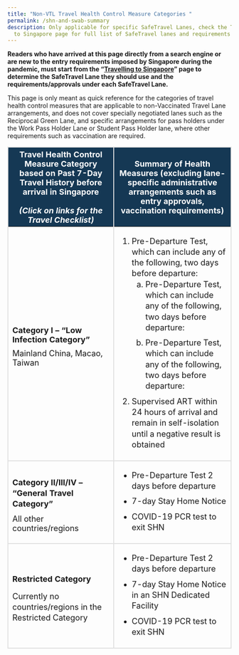 ```yaml
---
title: "Non-VTL Travel Health Control Measure Categories "
permalink: /shn-and-swab-summary
description: Only applicable for specific SafeTravel Lanes, check the Travelling
  to Singapore page for full list of SafeTravel lanes and requirements
---
```

<b>Readers who have arrived at this page directly from a search engine or are new to the entry requirements imposed by Singapore during the pandemic, must start from the “<a href="/arriving/overview" target="_blank">Travelling to Singapore</a>” page to determine the SafeTravel Lane they should use and the requirements/approvals under each SafeTravel Lane.</b>

This page is only meant as quick reference for the categories of travel health control measures that are applicable to non-Vaccinated Travel Lane arrangements, and does not cover specially negotiated lanes such as the Reciprocal Green Lane, and specific arrangements for pass holders under the Work Pass Holder Lane or Student  Pass Holder lane, where other requirements such as vaccination are required.

<table>
  <thead>
    <tr>
     <th style="margin-top:0px; margin-bottom:0px; font-size:18px;border-left:2px solid #E0E0E0;border-right:2px solid #E0E0E0;border-top:2px solid #E0E0E0; background-color:#153854; color:white;"><b>Travel Health Control Measure Category based on Past 7-Day Travel History before arrival in Singapore</b><br><br><i>(Click on links for the Travel Checklist)</i></th>
	    <th style="margin-top:0px; margin-bottom:0px; font-size:18px;border-right:2px solid #E0E0E0;border-top:2px solid #E0E0E0; background-color:#153854; color:white;"><b>Summary of Health Measures (excluding lane-specific administrative arrangements such as entry approvals, vaccination requirements)</b></th>
    </tr>
  </thead>
  <tbody>
	     <tr>
      <td style="margin-top:0px; margin-bottom:0px; font-size:18px;border-bottom:2px solid #E0E0E0;border-left:2px solid #E0E0E0;border-right:2px solid #E0E0E0;"><p style="margin-top:15px; margin-bottom:0px; font-size:18px; vertical-align:middle;"><b>Category I – “Low Infection Category”</b></p>
				<p style="margin-top:10px; margin-bottom:0px; font-size:18px; vertical-align:middle;">Mainland China, Macao, Taiwan</p>
</td>
      <td style="margin-top: 0px; margin-bottom:0px; font-size:18px;border-right:2px solid #E0E0E0; border-bottom:2px solid #E0E0E0;border-left:2px solid #E0E0E0;"><ol style="list-style-type:decimal; vertical-align: middle;"><li style="margin-top: 0px; margin-bottom:10px; font-size:18px; line-height: 1.35;">Pre-Departure Test, which can include any of the following, two days before departure:
				<ol style="list-style-type:lower-latin; vertical-align: middle;">
					<li style="margin-top: 0px; margin-bottom:10px; font-size:18px; line-height: 1.35;">Pre-Departure Test, which can include any of the following, two days before departure:</li>
					<li style="margin-top: 0px; margin-bottom:10px; font-size:18px; line-height: 1.35;">Pre-Departure Test, which can include any of the following, two days before departure:</li>
				</ol>
				</li>
<li style="margin-top: 0px; margin-bottom:10px; font-size:18px; line-height: 1.35;">Supervised ART within 24 hours of arrival and remain in self-isolation until a negative result is obtained</li>
				</ol>
				 </td>
    </tr>
		 <tr>
      <td style="margin-top:0px; margin-bottom:0px; font-size:18px;border-bottom:2px solid #E0E0E0;border-left:2px solid #E0E0E0;border-right:2px solid #E0E0E0;"><p style="margin-top:15px; margin-bottom:0px; font-size:18px; vertical-align:middle; line-height: 1.35;"><b>Category II/III/IV – “General Travel Category”</b></p>
<p style="margin-top:10px; margin-bottom:0px; font-size:18px; vertical-align:middle;">All other countries/regions</p></td>
      <td style="margin-top:0px; margin-bottom:0px; font-size:18px;border-right:2px solid #E0E0E0; border-bottom:2px solid #E0E0E0;border-left:2px solid #E0E0E0;"><ol style="list-style-type:disc; vertical-align: middle;"><li style="margin-top: 0px; margin-bottom:10px; font-size:18px; line-height: 1.35;">Pre-Departure Test 2 days before departure</li>
<li style="margin-top: 0px; margin-bottom:10px; font-size:18px; line-height: 1.35;">7-day Stay Home Notice</li>
<li style="margin-top: 0px; margin-bottom:10px; font-size:18px; line-height: 1.35;">COVID-19 PCR test to exit SHN</li>
				</ol>
				</td>
    </tr>
		 <tr>
      <td style="margin-top:0px; margin-bottom:0px; font-size:18px;border-bottom:2px solid #E0E0E0;border-left:2px solid #E0E0E0;border-right:2px solid #E0E0E0;"><p style="margin-top:15px; margin-bottom:0px; font-size:18px; vertical-align:middle; line-height: 1.35;"><b>Restricted Category</b></p> 
<p style="margin-top:15px; margin-bottom:0px; font-size:18px; vertical-align:middle; line-height: 1.35;">Currently no countries/regions in the Restricted Category</p></td>
      <td style="margin-top:0px; margin-bottom:0px; font-size:18px;border-right:2px solid #E0E0E0; border-bottom:2px solid #E0E0E0;border-left:2px solid #E0E0E0;"><ol style="list-style-type:disc; vertical-align: middle;"><li style="margin-top: 0px; margin-bottom:10px; font-size:18px; line-height: 1.35;">Pre-Departure Test 2 days before departure</li>
<li style="margin-top: 0px; margin-bottom:10px; font-size:18px; line-height: 1.35;">7-day Stay Home Notice in an SHN Dedicated Facility</li>
<li style="margin-top: 0px; margin-bottom:10px; font-size:18px; line-height: 1.35;">COVID-19 PCR test to exit SHN</li>
	</ol>
			 </td>
    </tr>
	</tbody>
	</table>